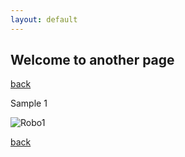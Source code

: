 ```yaml
---
layout: default
---
```


## Welcome to another page

[back](./)

Sample 1

![Robo1](/assets/images/Robo1.JPG)

[back](./)
